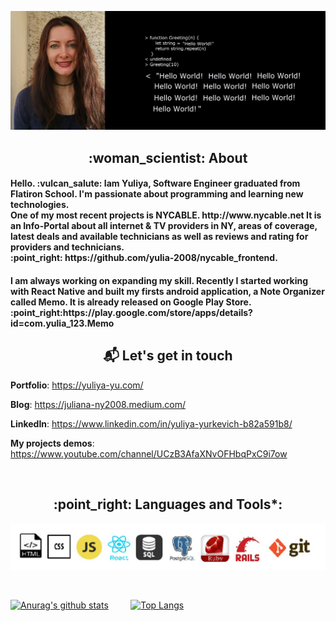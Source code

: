 ![Yuliya](https://github.com/yulia-2008/yulia-2008/blob/main/yulia.jpg)


 <h2 align="center" >  :woman_scientist: About </h2>
<h4> Hello. :vulcan_salute: Iam Yuliya, Software Engineer graduated from <b>Flatiron School</b>. I'm passionate about programming and learning new technologies. <br>
One of my most recent projects is NYCABLE. http://www.nycable.net   It is an Info-Portal about all internet & TV providers in NY, areas of coverage, latest deals and available technicians as well as reviews and rating for providers and technicians. <br>:point_right: https://github.com/yulia-2008/nycable_frontend.</h4>
<h4> I am always working on expanding my skill. Recently I started working with React Native and built my firsts android application, a Note Organizer called Memo. It is already released on Google Play Store. <br> :point_right:https://play.google.com/store/apps/details?id=com.yulia_123.Memo  </h4>

     
<h2 align="center" > 📬 Let's get in touch </h2>        


**Portfolio**: https://yuliya-yu.com/

**Blog**: https://juliana-ny2008.medium.com/

**LinkedIn**: https://www.linkedin.com/in/yuliya-yurkevich-b82a591b8/

**My projects demos**: https://www.youtube.com/channel/UCzB3AfaXNvOFHbqPxC9i7ow

<br>

<h2 align="center" > :point_right: Languages and Tools*: </h2>

![languages](https://github.com/yulia-2008/yulia-2008/blob/main/icon_SQL.jpg)

<br>


[![Anurag's github stats](https://github-readme-stats.vercel.app/api?username=yulia-2008&show_icons=true&theme=vue)](https://github.com/anuraghazra/github-readme-stats) &nbsp; &nbsp; &nbsp; &nbsp;       [![Top Langs](https://github-readme-stats.vercel.app/api/top-langs/?username=yulia-2008&show_icons=true&theme=vue)](https://github.com/anuraghazra/github-readme-stats)
  
 

<br>
